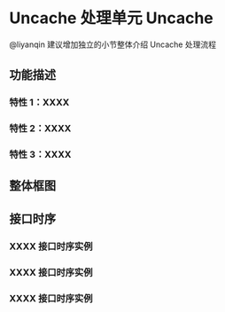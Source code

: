 # Uncache 处理单元 Uncache

@liyanqin 建议增加独立的小节整体介绍 Uncache 处理流程

## 功能描述

### 特性 1：XXXX

### 特性 2：XXXX

### 特性 3：XXXX


## 整体框图
<!-- 请使用 svg -->


## 接口时序

### XXXX 接口时序实例

### XXXX 接口时序实例

### XXXX 接口时序实例